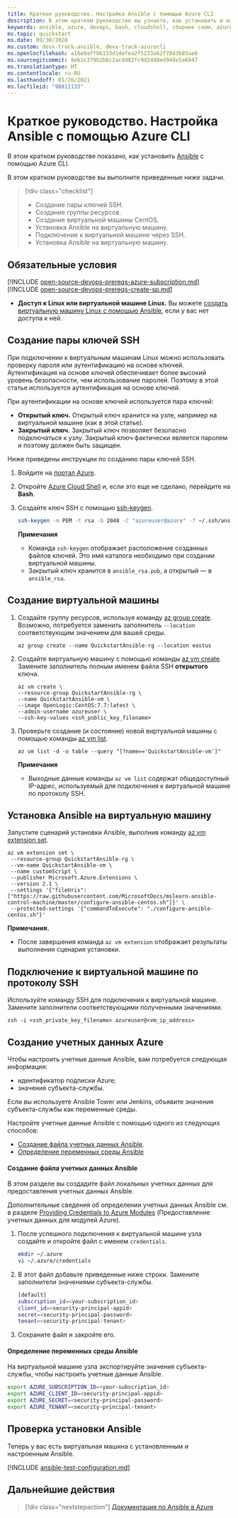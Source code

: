 ```yaml
---
title: Краткое руководство. Настройка Ansible с помощью Azure CLI
description: В этом кратком руководстве вы узнаете, как установить и настроить Ansible для управления ресурсами Azure в Ubuntu, CentOS и SLES.
keywords: ansible, azure, devops, bash, cloudshell, сборник схем, azure cli
ms.topic: quickstart
ms.date: 09/30/2020
ms.custom: devx-track-ansible, devx-track-azurecli
ms.openlocfilehash: a16e9affb6153d1defea2f5233a62f78d3b85ae8
ms.sourcegitcommit: 8eb1c379b2bbc2acdd82fc9d24d8ed948e5a6847
ms.translationtype: HT
ms.contentlocale: ru-RU
ms.lasthandoff: 01/26/2021
ms.locfileid: "98811133"
---
```

# <a name="quickstart-configure-ansible-using-azure-cli"></a>Краткое руководство. Настройка Ansible с помощью Azure CLI

В этом кратком руководстве показано, как установить [Ansible](https://docs.ansible.com/) с помощью Azure CLI.

В этом кратком руководстве вы выполните приведенные ниже задачи.

> [!div class="checklist"]
> * Создание пары ключей SSH.
> * Создание группы ресурсов.
> * Создание виртуальной машины CentOS. 
> * Установка Ansible на виртуальную машину.
> * Подключение к виртуальной машине через SSH.
> * Установка Ansible на виртуальную машину.

## <a name="prerequisites"></a>Обязательные условия

[!INCLUDE [open-source-devops-prereqs-azure-subscription.md](../includes/open-source-devops-prereqs-azure-subscription.md)]
[!INCLUDE [open-source-devops-prereqs-create-sp.md](../includes/open-source-devops-prereqs-create-service-principal.md)]
- **Доступ к Linux или виртуальной машине Linux.** Вы можете [создать виртуальную машину Linux с помощью Ansible](/azure/virtual-network/quick-create-cli), если у вас нет доступа к ней.

## <a name="create-an-ssh-key-pair"></a>Создание пары ключей SSH

При подключении к виртуальным машинам Linux можно использовать проверку пароля или аутентификацию на основе ключей. Аутентификация на основе ключей обеспечивает более высокий уровень безопасности, чем использование паролей. Поэтому в этой статье используется аутентификация на основе ключей.

При аутентификации на основе ключей используется пара ключей:

- **Открытый ключ.** Открытый ключ хранится на узле, например на виртуальной машине (как в этой статье).
- **Закрытый ключ.** Закрытый ключ позволяет безопасно подключаться к узлу. Закрытый ключ фактически является паролем и поэтому должен быть защищен.
        
Ниже приведены инструкции по созданию пары ключей SSH.

1. Войдите на [портал Azure](https://portal.azure.com).

1. Откройте [Azure Cloud Shell](/azure/cloud-shell/overview) и, если это еще не сделано, перейдите на **Bash**.

1. Создайте ключ SSH с помощью [ssh-keygen](https://www.ssh.com/ssh/keygen/).

    ```bash
    ssh-keygen -m PEM -t rsa -b 2048 -C "azureuser@azure" -f ~/.ssh/ansible_rsa -N ""
    ```

    **Примечания**

    - Команда `ssh-keygen` отображает расположение созданных файлов ключей. Это имя каталога необходимо при создании виртуальной машины.
    - Закрытый ключ хранится в `ansible_rsa.pub`, а открытый — в `ansible_rsa`.

## <a name="create-a-virtual-machine"></a>Создание виртуальной машины

1. Создайте группу ресурсов, используя команду [az group create](/cli/azure/group#az-group-create). Возможно, потребуется заменить заполнитель `--location` соответствующим значением для вашей среды.

    ```azurecli
    az group create --name QuickstartAnsible-rg --location eastus
    ```

1. Создайте виртуальную машину с помощью команды [az vm create](/cli/azure/vm#az-vm-create). Замените заполнитель полным именем файла SSH **открытого** ключа.

    ```azurecli
    az vm create \
    --resource-group QuickstartAnsible-rg \
    --name QuickstartAnsible-vm \
    --image OpenLogic:CentOS:7.7:latest \
    --admin-username azureuser \
    --ssh-key-values <ssh_public_key_filename>
    ```

1. Проверьте создание (и состояние) новой виртуальной машины с помощью команды [az vm list](/cli/azure/vm#az-vm-list).

    ```azurecli
    az vm list -d -o table --query "[?name=='QuickstartAnsible-vm']"
    ```

    **Примечания**

    - Выходные данные команды `az vm list` содержат общедоступный IP-адрес, используемый для подключения к виртуальной машине по протоколу SSH.

## <a name="install-ansible-on-the-virtual-machine"></a>Установка Ansible на виртуальную машину

Запустите сценарий установки Ansible, выполнив команду [az vm extension set](/cli/azure/vm/extension?#az-vm-extension-set).

```azurecli
az vm extension set \
 --resource-group QuickstartAnsible-rg \
 --vm-name QuickstartAnsible-vm \
 --name customScript \
 --publisher Microsoft.Azure.Extensions \
 --version 2.1 \
 --settings '{"fileUris":["https://raw.githubusercontent.com/MicrosoftDocs/mslearn-ansible-control-machine/master/configure-ansible-centos.sh"]}' \
 --protected-settings '{"commandToExecute": "./configure-ansible-centos.sh"}'
```

**Примечания.**

- После завершения команда `az vm extension` отображает результаты выполнения сценария установки.

## <a name="connect-to-your-virtual-machine-via-ssh"></a>Подключение к виртуальной машине по протоколу SSH

Используйте команду SSH для подключения к виртуальной машине. Замените заполнители соответствующими полученными значениями.

```azurecli
ssh -i <ssh_private_key_filename> azureuser@<vm_ip_address>
```

## <a name="create-azure-credentials"></a>Создание учетных данных Azure

Чтобы настроить учетные данные Ansible, вам потребуется следующая информация:

* идентификатор подписки Azure;
* значения субъекта-службы.

Если вы используете Ansible Tower или Jenkins, объявите значения субъекта-службы как переменные среды.

Настройте учетные данные Ansible с помощью одного из следующих способов:

- [Создание файла учетных данных Ansible](#file-credentials).
- [Определение переменных среды Ansible](#env-credentials)

#### <a name="span-idfile-credentials-create-ansible-credentials-file"></a><span id="file-credentials"/> Создание файла учетных данных Ansible

В этом разделе вы создадите файл локальных учетных данных для предоставления учетных данных Ansible.

Дополнительные сведения об определении учетных данных Ansible см. в разделе [Providing Credentials to Azure Modules](https://docs.ansible.com/ansible/latest/scenario_guides/guide_azure.html) (Предоставление учетных данных для модулей Azure).

1. После успешного подключения к виртуальной машине узла создайте и откройте файл с именем `credentials`.

    ```bash
    mkdir ~/.azure
    vi ~/.azure/credentials
    ```

1. В этот файл добавьте приведенные ниже строки. Замените заполнители значениями субъекта-службы.

    ```bash
    [default]
    subscription_id=<your-subscription_id>
    client_id=<security-principal-appid>
    secret=<security-principal-password>
    tenant=<security-principal-tenant>
    ```

1. Сохраните файл и закройте его.

#### <a name="span-idenv-credentialsdefine-ansible-environment-variables"></a><span id="env-credentials"/>Определение переменных среды Ansible

На виртуальной машине узла экспортируйте значения субъекта-службы, чтобы настроить учетные данные Ansible.

```bash
export AZURE_SUBSCRIPTION_ID=<your-subscription_id>
export AZURE_CLIENT_ID=<security-principal-appid>
export AZURE_SECRET=<security-principal-password>
export AZURE_TENANT=<security-principal-tenant>
```

## <a name="test-ansible-installation"></a>Проверка установки Ansible

Теперь у вас есть виртуальная машина с установленным и настроенным Ansible.

[!INCLUDE [ansible-test-configuration.md](includes/ansible-test-configuration.md)]

## <a name="next-steps"></a>Дальнейшие действия

> [!div class="nextstepaction"]
> [Документация по Ansible в Azure](./index.yml)
